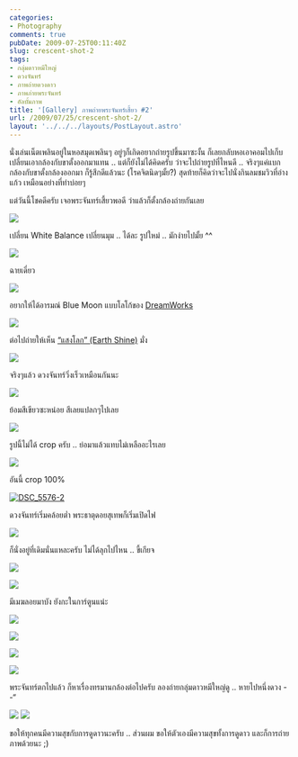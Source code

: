 ```yaml
---
categories:
- Photography
comments: true
pubDate: 2009-07-25T00:11:40Z
slug: crescent-shot-2
tags:
- กลุ่มดาวหมีใหญ่
- ดวงจันทร์
- ภาพถ่ายดวงดาว
- ภาพภ่ายพระจันทร์
- อัลบั้มภาพ
title: '[Gallery] ภาพถ่ายพระจันทร์เสี้ยว #2'
url: /2009/07/25/crescent-shot-2/
layout: '../../../layouts/PostLayout.astro'
---
```


นั่งเล่นเน็ตเพลินอยู่ในหอสมุดเพลินๆ อยู่ๆก็เกิดอยากถ่ายรูปขึ้นมาซะงั้น ก็เลยกลับหอเอาคอมไปเก็บ เปลี่ยนเอากล้องกับขาตั้งออกมาแทน .. แต่ก็ยังไม่ได้คิดครับ ว่าจะไปถ่ายรูปที่ไหนดี .. จริงๆแค่แบกกล้องกับขาตั้งกล้องออกมา ก็รู้สึกดีแล้วนะ (โรคจิตนิดๆมั้ย?) สุดท้ายก็คิดว่าจะไปนั่งกินลมชมวิวที่อ่างแก้ว เหมือนอย่างที่ทำบ่อยๆ

แต่วันนี้โชคดีครับ เจอพระจันทร์เสี้ยวพอดี ว่าแล้วก็ตั้งกล้องถ่ายกันเลย

[![](https://armno.in.th/wp-content/uploads/2_1494C/DSC_5531_thumb.jpg)](https://armno.in.th/wp-content/uploads/2_1494C/DSC_5531.jpg)



เปลี่ยน White Balance เปลี่ยนมุม .. ได้ละ รูปใหม่ .. มักง่ายไปมั้ย ^^

[![](https://armno.in.th/wp-content/uploads/2_1494C/DSC_5539_thumb.jpg)](https://armno.in.th/wp-content/uploads/2_1494C/DSC_5539.jpg)

ฉายเดี่ยว

[![](https://armno.in.th/wp-content/uploads/2_1494C/DSC_5544_thumb.jpg)](https://armno.in.th/wp-content/uploads/2_1494C/DSC_5544.jpg)

อยากให้ได้อารมณ์ Blue Moon แบบโลโก้ของ [DreamWorks](http://www.dreamworksanimation.com/)

[![](https://armno.in.th/wp-content/uploads/2_1494C/DSC_5549_thumb.jpg)](https://armno.in.th/wp-content/uploads/2_1494C/DSC_5549.jpg)

ต่อไปถ่ายให้เห็น [“แสงโลก” (Earth Shine)](http://en.wikipedia.org/wiki/Planetshine) มั่ง

[![](https://armno.in.th/wp-content/uploads/2_1494C/DSC_5556_thumb.jpg)](https://armno.in.th/wp-content/uploads/2_1494C/DSC_5556.jpg)

จริงๆแล้ว ดวงจันทร์วิ่งเร็วเหมือนกันนะ

[![](https://armno.in.th/wp-content/uploads/2_1494C/DSC_5564_thumb.jpg)](https://armno.in.th/wp-content/uploads/2_1494C/DSC_5564.jpg)

ย้อมสีเขียวซะหน่อย สีเลยแปลกๆไปเลย

[![](https://armno.in.th/wp-content/uploads/2_1494C/DSC_5567_thumb.jpg)](https://armno.in.th/wp-content/uploads/2_1494C/DSC_5567.jpg)

รูปนี้ไม่ได้ crop ครับ .. ย่อมาแล้วแทบไม่เหลืออะไรเลย

[![](https://armno.in.th/wp-content/uploads/2_1494C/DSC_5576_thumb.jpg)](https://armno.in.th/wp-content/uploads/2_1494C/DSC_5576.jpg)

อันนี้ crop 100%

[![DSC_5576-2](https://armno.in.th/wp-content/uploads/2_1494C/DSC_55762_thumb.jpg)](https://armno.in.th/wp-content/uploads/2_1494C/DSC_55762.jpg)

ดวงจันทร์เริ่มคล้อยต่ำ พระธาตุดอยสุเทพก็เริ่มเปิดไฟ

[![](https://armno.in.th/wp-content/uploads/2_1494C/DSC_5580_thumb.jpg)](https://armno.in.th/wp-content/uploads/2_1494C/DSC_5580.jpg)

ก็นั่งอยู่ที่เดิมนั่นแหละครับ ไม่ได้ลุกไปไหน .. ขี้เกียจ

[![](https://armno.in.th/wp-content/uploads/2_1494C/DSC_5582_thumb.jpg)](https://armno.in.th/wp-content/uploads/2_1494C/DSC_5582.jpg)

[![](https://armno.in.th/wp-content/uploads/2_1494C/DSC_5586_thumb.jpg)](https://armno.in.th/wp-content/uploads/2_1494C/DSC_5586.jpg)

มีเมฆลอยมาบัง ยังกะในการ์ตูนแน่ะ

[![](https://armno.in.th/wp-content/uploads/2_1494C/DSC_5587_thumb.jpg)](https://armno.in.th/wp-content/uploads/2_1494C/DSC_5587.jpg)

[![](https://armno.in.th/wp-content/uploads/2_1494C/DSC_5591_thumb.jpg)](https://armno.in.th/wp-content/uploads/2_1494C/DSC_5591.jpg)

[![](https://armno.in.th/wp-content/uploads/2_1494C/DSC_5596_thumb.jpg)](https://armno.in.th/wp-content/uploads/2_1494C/DSC_5596.jpg)

[![](https://armno.in.th/wp-content/uploads/2_1494C/DSC_5599_thumb.jpg)](https://armno.in.th/wp-content/uploads/2_1494C/DSC_5599.jpg)

พระจันทร์ตกไปแล้ว ก็หาเรื่องทรมานกล้องต่อไปครับ ลองถ่ายกลุ่มดาวหมีใหญ่ดู .. หายไปหนึ่งดวง - -“

[![](https://armno.in.th/wp-content/uploads/2_1494C/DSC_5602_thumb.jpg)](https://armno.in.th/wp-content/uploads/2_1494C/DSC_5602.jpg) [![](https://armno.in.th/wp-content/uploads/2_1494C/DSC_5607_thumb.jpg)](https://armno.in.th/wp-content/uploads/2_1494C/DSC_5607.jpg)

ขอให้ทุกคนมีความสุขกับการดูดาวนะครับ .. ส่วนผม ขอให้ตัวเองมีความสุขทั้งการดูดาว และก็การถ่ายภาพด้วยนะ ;)
